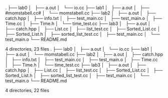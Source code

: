 .
├── lab0
│   ├── a.out
│   └── io.cc
├── lab1
│   ├── a.out
│   ├── #momstabell.cc#
│   └── momstabell.cc
├── lab2
│   ├── a.out
│   ├── catch.hpp
│   ├── info.txt
│   ├── test_main.cc
│   ├── test_main.o
│   ├── Time.cc
│   ├── Time.h
│   └── time_test.cc
├── lab3
│   ├── a.out
│   ├── catch.hpp
│   ├── List.cc
│   ├── list_test.cc
│   ├── Sorted_List.cc
│   ├── Sorted_List.h
│   ├── sorted_list_test.cc
│   ├── test_main.cc
│   └── test_main.o
└── README.md

4 directories, 23 files
.
├── lab0
│   ├── a.out
│   └── io.cc
├── lab1
│   ├── a.out
│   └── momstabell.cc
├── lab2
│   ├── a.out
│   ├── catch.hpp
│   ├── info.txt
│   ├── test_main.cc
│   ├── test_main.o
│   ├── Time.cc
│   ├── Time.h
│   └── time_test.cc
├── lab3
│   ├── a.out
│   ├── catch.hpp
│   ├── List.cc
│   ├── list_test.cc
│   ├── Sorted_List.cc
│   ├── Sorted_List.h
│   ├── sorted_list_test.cc
│   ├── test_main.cc
│   └── test_main.o
└── README.md

4 directories, 22 files
